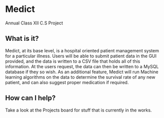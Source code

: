 # Medict
Annual Class XII C.S Project

## What is it?
Medict, at its base level, is a hospital oriented patient management system for a particular illness.
Users will be able to submit patient data in the GUI provided, and the data is written to a CSV file that
holds all of this information. At the users request, the data can then be written to a MySQL database if
they so wish. As an additional feature, Medict will run Machine learning algorithms on the data to determine
the survival rate of any new patient, and can also suggest proper medication if required.

## How can I help?
Take a look at the Projects board for stuff that is currently in the works.
